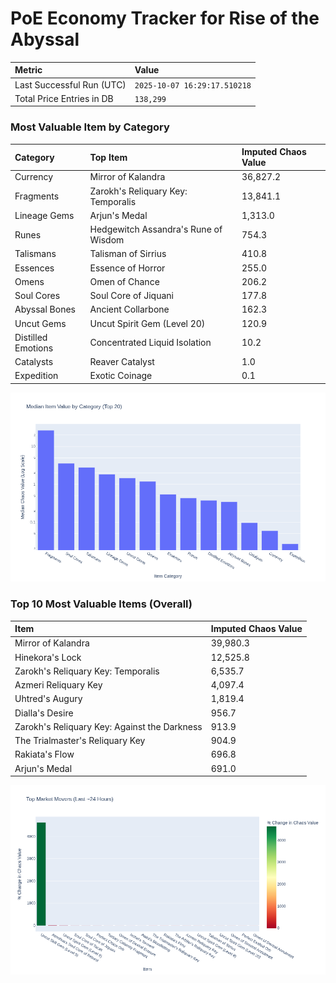 # PoE Economy Tracker for Rise of the Abyssal

<!-- START_MAINTENANCE -->
| Metric | Value |
|:---|:---|
| Last Successful Run (UTC) | `2025-10-07 16:29:17.510218` |
| Total Price Entries in DB | `138,299` |

<!-- END_MAINTENANCE -->

<!-- START_DATAFRAME_DEBUG -->
<!-- END_DATAFRAME_DEBUG -->

<!-- START_CATEGORY_ANALYSIS -->
### Most Valuable Item by Category
| Category | Top Item | Imputed Chaos Value |
| :--- | :--- | :--- |
| Currency | Mirror of Kalandra | 36,827.2 |
| Fragments | Zarokh's Reliquary Key: Temporalis | 13,841.1 |
| Lineage Gems | Arjun's Medal | 1,313.0 |
| Runes | Hedgewitch Assandra's Rune of Wisdom | 754.3 |
| Talismans | Talisman of Sirrius | 410.8 |
| Essences | Essence of Horror | 255.0 |
| Omens | Omen of Chance | 206.2 |
| Soul Cores | Soul Core of Jiquani | 177.8 |
| Abyssal Bones | Ancient Collarbone | 162.3 |
| Uncut Gems | Uncut Spirit Gem (Level 20) | 120.9 |
| Distilled Emotions | Concentrated Liquid Isolation | 10.2 |
| Catalysts | Reaver Catalyst | 1.0 |
| Expedition | Exotic Coinage | 0.1 |


![Category Analysis Chart](charts/category_analysis.png)
<!-- END_ANALYSIS -->

<!-- START_ANALYSIS -->
### Top 10 Most Valuable Items (Overall)
| Item | Imputed Chaos Value |
| :--- | :--- |
| Mirror of Kalandra | 39,980.3 |
| Hinekora's Lock | 12,525.8 |
| Zarokh's Reliquary Key: Temporalis | 6,535.7 |
| Azmeri Reliquary Key | 4,097.4 |
| Uhtred's Augury | 1,819.4 |
| Dialla's Desire | 956.7 |
| Zarokh's Reliquary Key: Against the Darkness | 913.9 |
| The Trialmaster's Reliquary Key | 904.9 |
| Rakiata's Flow | 696.8 |
| Arjun's Medal | 691.0 |


![Market Movers Chart](charts/market_movers.png)
<!-- END_ANALYSIS -->
